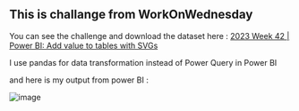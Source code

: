 ## This is challange from WorkOnWednesday 
You can see the challenge and download the dataset here : [2023 Week 42 | Power BI: Add value to tables with SVGs](https://workout-wednesday.com/pbi-2023-w42/)

I use pandas for data transformation instead of Power Query in Power BI

and here is my output from power BI : 

![image](https://github.com/hidan777/Data_Cleaning_and_Transform/assets/116585951/8242e105-c6d8-40bd-aa90-fd5ad4bc6c50)
